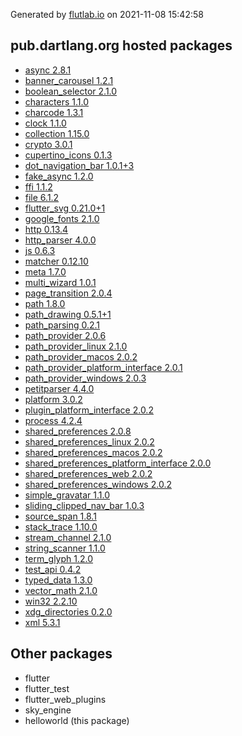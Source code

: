 Generated by [flutlab.io](https://flutlab.io) on 2021-11-08 15:42:58


## pub.dartlang.org hosted packages

 - [async 2.8.1](https://pub.dartlang.org/packages/async/versions/2.8.1)
 - [banner_carousel 1.2.1](https://pub.dartlang.org/packages/banner_carousel/versions/1.2.1)
 - [boolean_selector 2.1.0](https://pub.dartlang.org/packages/boolean_selector/versions/2.1.0)
 - [characters 1.1.0](https://pub.dartlang.org/packages/characters/versions/1.1.0)
 - [charcode 1.3.1](https://pub.dartlang.org/packages/charcode/versions/1.3.1)
 - [clock 1.1.0](https://pub.dartlang.org/packages/clock/versions/1.1.0)
 - [collection 1.15.0](https://pub.dartlang.org/packages/collection/versions/1.15.0)
 - [crypto 3.0.1](https://pub.dartlang.org/packages/crypto/versions/3.0.1)
 - [cupertino_icons 0.1.3](https://pub.dartlang.org/packages/cupertino_icons/versions/0.1.3)
 - [dot_navigation_bar 1.0.1+3](https://pub.dartlang.org/packages/dot_navigation_bar/versions/1.0.1+3)
 - [fake_async 1.2.0](https://pub.dartlang.org/packages/fake_async/versions/1.2.0)
 - [ffi 1.1.2](https://pub.dartlang.org/packages/ffi/versions/1.1.2)
 - [file 6.1.2](https://pub.dartlang.org/packages/file/versions/6.1.2)
 - [flutter_svg 0.21.0+1](https://pub.dartlang.org/packages/flutter_svg/versions/0.21.0+1)
 - [google_fonts 2.1.0](https://pub.dartlang.org/packages/google_fonts/versions/2.1.0)
 - [http 0.13.4](https://pub.dartlang.org/packages/http/versions/0.13.4)
 - [http_parser 4.0.0](https://pub.dartlang.org/packages/http_parser/versions/4.0.0)
 - [js 0.6.3](https://pub.dartlang.org/packages/js/versions/0.6.3)
 - [matcher 0.12.10](https://pub.dartlang.org/packages/matcher/versions/0.12.10)
 - [meta 1.7.0](https://pub.dartlang.org/packages/meta/versions/1.7.0)
 - [multi_wizard 1.0.1](https://pub.dartlang.org/packages/multi_wizard/versions/1.0.1)
 - [page_transition 2.0.4](https://pub.dartlang.org/packages/page_transition/versions/2.0.4)
 - [path 1.8.0](https://pub.dartlang.org/packages/path/versions/1.8.0)
 - [path_drawing 0.5.1+1](https://pub.dartlang.org/packages/path_drawing/versions/0.5.1+1)
 - [path_parsing 0.2.1](https://pub.dartlang.org/packages/path_parsing/versions/0.2.1)
 - [path_provider 2.0.6](https://pub.dartlang.org/packages/path_provider/versions/2.0.6)
 - [path_provider_linux 2.1.0](https://pub.dartlang.org/packages/path_provider_linux/versions/2.1.0)
 - [path_provider_macos 2.0.2](https://pub.dartlang.org/packages/path_provider_macos/versions/2.0.2)
 - [path_provider_platform_interface 2.0.1](https://pub.dartlang.org/packages/path_provider_platform_interface/versions/2.0.1)
 - [path_provider_windows 2.0.3](https://pub.dartlang.org/packages/path_provider_windows/versions/2.0.3)
 - [petitparser 4.4.0](https://pub.dartlang.org/packages/petitparser/versions/4.4.0)
 - [platform 3.0.2](https://pub.dartlang.org/packages/platform/versions/3.0.2)
 - [plugin_platform_interface 2.0.2](https://pub.dartlang.org/packages/plugin_platform_interface/versions/2.0.2)
 - [process 4.2.4](https://pub.dartlang.org/packages/process/versions/4.2.4)
 - [shared_preferences 2.0.8](https://pub.dartlang.org/packages/shared_preferences/versions/2.0.8)
 - [shared_preferences_linux 2.0.2](https://pub.dartlang.org/packages/shared_preferences_linux/versions/2.0.2)
 - [shared_preferences_macos 2.0.2](https://pub.dartlang.org/packages/shared_preferences_macos/versions/2.0.2)
 - [shared_preferences_platform_interface 2.0.0](https://pub.dartlang.org/packages/shared_preferences_platform_interface/versions/2.0.0)
 - [shared_preferences_web 2.0.2](https://pub.dartlang.org/packages/shared_preferences_web/versions/2.0.2)
 - [shared_preferences_windows 2.0.2](https://pub.dartlang.org/packages/shared_preferences_windows/versions/2.0.2)
 - [simple_gravatar 1.1.0](https://pub.dartlang.org/packages/simple_gravatar/versions/1.1.0)
 - [sliding_clipped_nav_bar 1.0.3](https://pub.dartlang.org/packages/sliding_clipped_nav_bar/versions/1.0.3)
 - [source_span 1.8.1](https://pub.dartlang.org/packages/source_span/versions/1.8.1)
 - [stack_trace 1.10.0](https://pub.dartlang.org/packages/stack_trace/versions/1.10.0)
 - [stream_channel 2.1.0](https://pub.dartlang.org/packages/stream_channel/versions/2.1.0)
 - [string_scanner 1.1.0](https://pub.dartlang.org/packages/string_scanner/versions/1.1.0)
 - [term_glyph 1.2.0](https://pub.dartlang.org/packages/term_glyph/versions/1.2.0)
 - [test_api 0.4.2](https://pub.dartlang.org/packages/test_api/versions/0.4.2)
 - [typed_data 1.3.0](https://pub.dartlang.org/packages/typed_data/versions/1.3.0)
 - [vector_math 2.1.0](https://pub.dartlang.org/packages/vector_math/versions/2.1.0)
 - [win32 2.2.10](https://pub.dartlang.org/packages/win32/versions/2.2.10)
 - [xdg_directories 0.2.0](https://pub.dartlang.org/packages/xdg_directories/versions/0.2.0)
 - [xml 5.3.1](https://pub.dartlang.org/packages/xml/versions/5.3.1)

## Other packages

 - flutter
 - flutter_test
 - flutter_web_plugins
 - sky_engine
 - helloworld (this package)

